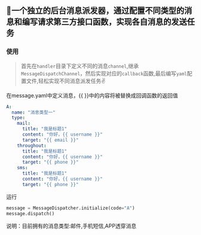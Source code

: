 
## :trident:一个独立的后台消息派发器，通过配置不同类型的消息和编写请求第三方接口函数，实现各自消息的发送任务

### 使用
> 首先在`handler`目录下定义不同的消息`channel`,继承`MessageDispatchChannel`，然后实现对应的`callback`函数,最后编写`yaml`配置文件,轻松实现不同消息派发任务:v:

在message.yaml中定义消息，{{ }}中的内容将被替换成回调函数的返回值
```yaml
A:
  name: "消息类型一"
  type:
    mail:
      title: "我是标题1"
      content: "你好，{{ username }}"
      target: "{{ email }}"
    throughout:
      title: "我是标题1"
      content: "你好，{{ username }}"
      target: "{{ phone }}"
    sms:
      title: "我是标题1"
      content: "你好，{{ username }}"
      target: "{{ phone }}"
```
运行
```python
message = MessageDispatcher.initialize(code="A")
message.dispatch()
```
说明：目前拥有的消息类型:邮件,手机短信,APP透穿消息
